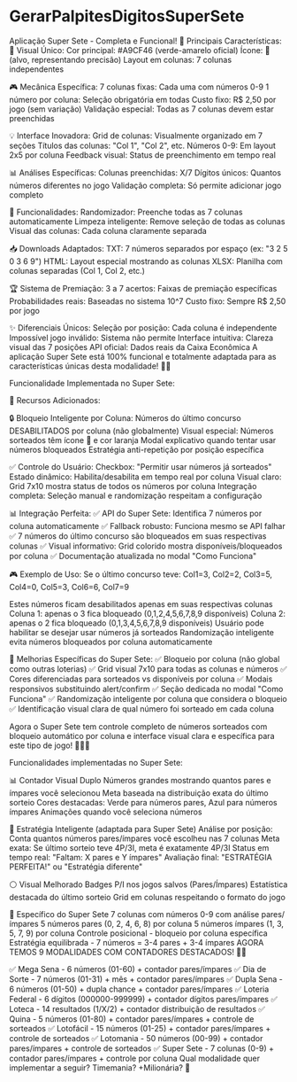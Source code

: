 # GerarPalpitesDigitosSuperSete

Aplicação Super Sete - Completa e Funcional!
🎨 Principais Características:
🎯 Visual Único:
Cor principal: #A9CF46 (verde-amarelo oficial)
Ícone: 🎯 (alvo, representando precisão)
Layout em colunas: 7 colunas independentes

🎮 Mecânica Específica:
7 colunas fixas: Cada uma com números 0-9
1 número por coluna: Seleção obrigatória em todas
Custo fixo: R$ 2,50 por jogo (sem variação)
Validação especial: Todas as 7 colunas devem estar preenchidas

💡 Interface Inovadora:
Grid de colunas: Visualmente organizado em 7 seções
Títulos das colunas: "Col 1", "Col 2", etc.
Números 0-9: Em layout 2x5 por coluna
Feedback visual: Status de preenchimento em tempo real

📊 Análises Específicas:
Colunas preenchidas: X/7
Dígitos únicos: Quantos números diferentes no jogo
Validação completa: Só permite adicionar jogo completo

🎲 Funcionalidades:
Randomizador: Preenche todas as 7 colunas automaticamente
Limpeza inteligente: Remove seleção de todas as colunas
Visual das colunas: Cada coluna claramente separada

📥 Downloads Adaptados:
TXT: 7 números separados por espaço (ex: "3 2 5 0 3 6 9")
HTML: Layout especial mostrando as colunas
XLSX: Planilha com colunas separadas (Col 1, Col 2, etc.)

🏆 Sistema de Premiação:
3 a 7 acertos: Faixas de premiação específicas
Probabilidades reais: Baseadas no sistema 10^7
Custo fixo: Sempre R$ 2,50 por jogo

✨ Diferenciais Únicos:
Seleção por posição: Cada coluna é independente
Impossível jogo inválido: Sistema não permite
Interface intuitiva: Clareza visual das 7 posições
API oficial: Dados reais da Caixa Econômica
A aplicação Super Sete está 100% funcional e totalmente adaptada para as características únicas desta modalidade! 🎯✨


Funcionalidade Implementada no Super Sete:

🎯 Recursos Adicionados:

🔒 Bloqueio Inteligente por Coluna:
Números do último concurso DESABILITADOS por coluna (não globalmente)
Visual especial: Números sorteados têm ícone 🎯 e cor laranja
Modal explicativo quando tentar usar números bloqueados
Estratégia anti-repetição por posição específica

✅ Controle do Usuário:
Checkbox: "Permitir usar números já sorteados"
Estado dinâmico: Habilita/desabilita em tempo real por coluna
Visual claro: Grid 7x10 mostra status de todos os números por coluna
Integração completa: Seleção manual e randomização respeitam a configuração

📊 Integração Perfeita:
✅ API do Super Sete: Identifica 7 números por coluna automaticamente
✅ Fallback robusto: Funciona mesmo se API falhar
✅ 7 números do último concurso são bloqueados em suas respectivas colunas
✅ Visual informativo: Grid colorido mostra disponíveis/bloqueados por coluna
✅ Documentação atualizada no modal "Como Funciona"

🎮 Exemplo de Uso:
Se o último concurso teve: Col1=3, Col2=2, Col3=5, Col4=0, Col5=3, Col6=6, Col7=9

Estes números ficam desabilitados apenas em suas respectivas colunas
Coluna 1: apenas o 3 fica bloqueado (0,1,2,4,5,6,7,8,9 disponíveis)
Coluna 2: apenas o 2 fica bloqueado (0,1,3,4,5,6,7,8,9 disponíveis)
Usuário pode habilitar se desejar usar números já sorteados
Randomização inteligente evita números bloqueados por coluna automaticamente

🚀 Melhorias Específicas do Super Sete:
✅ Bloqueio por coluna (não global como outras loterias)
✅ Grid visual 7x10 para todas as colunas e números
✅ Cores diferenciadas para sorteados vs disponíveis por coluna
✅ Modais responsivos substituindo alert/confirm
✅ Seção dedicada no modal "Como Funciona"
✅ Randomização inteligente por coluna que considera o bloqueio
✅ Identificação visual clara de qual número foi sorteado em cada coluna

Agora o Super Sete tem controle completo de números sorteados com bloqueio automático por coluna e interface visual clara e específica para este tipo de jogo! 🎯✨🎲

Funcionalidades implementadas no Super Sete:

📊 Contador Visual Duplo
Números grandes mostrando quantos pares e ímpares você selecionou
Meta baseada na distribuição exata do último sorteio
Cores destacadas: Verde para números pares, Azul para números ímpares
Animações quando você seleciona números

🎯 Estratégia Inteligente (adaptada para Super Sete)
Análise por posição: Conta quantos números pares/ímpares você escolheu nas 7 colunas
Meta exata: Se último sorteio teve 4P/3I, meta é exatamente 4P/3I
Status em tempo real: "Faltam: X pares e Y ímpares"
Avaliação final: "ESTRATÉGIA PERFEITA!" ou "Estratégia diferente"

⚪ Visual Melhorado
Badges P/I nos jogos salvos (Pares/Ímpares)
Estatística destacada do último sorteio
Grid em colunas respeitando o formato do jogo

🎯 Específico do Super Sete
7 colunas com números 0-9 com análise pares/ímpares
5 números pares (0, 2, 4, 6, 8) por coluna
5 números ímpares (1, 3, 5, 7, 9) por coluna
Controle posicional - bloqueio por coluna específica
Estratégia equilibrada - 7 números = 3-4 pares + 3-4 ímpares
AGORA TEMOS 9 MODALIDADES COM CONTADORES DESTACADOS! 🎯🚀

✅ Mega Sena - 6 números (01-60) + contador pares/ímpares
✅ Dia de Sorte - 7 números (01-31) + mês + contador pares/ímpares
✅ Dupla Sena - 6 números (01-50) + dupla chance + contador pares/ímpares
✅ Loteria Federal - 6 dígitos (000000-999999) + contador dígitos pares/ímpares
✅ Loteca - 14 resultados (1/X/2) + contador distribuição de resultados
✅ Quina - 5 números (01-80) + contador pares/ímpares + controle de sorteados
✅ Lotofácil - 15 números (01-25) + contador pares/ímpares + controle de sorteados
✅ Lotomania - 50 números (00-99) + contador pares/ímpares + controle de sorteados
✅ Super Sete - 7 colunas (0-9) + contador pares/ímpares + controle por coluna
Qual modalidade quer implementar a seguir? Timemania? +Milionária? 🎲